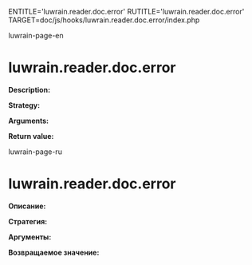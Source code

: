 
ENTITLE='luwrain.reader.doc.error'
RUTITLE='luwrain.reader.doc.error'
TARGET=doc/js/hooks/luwrain.reader.doc.error/index.php

luwrain-page-en

# luwrain.reader.doc.error

__Description:__

__Strategy:__

__Arguments:__

__Return value:__


luwrain-page-ru

# luwrain.reader.doc.error 

__Описание:__

__Стратегия:__

__Аргументы:__

__Возвращаемое значение:__

